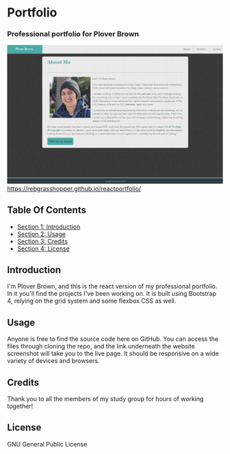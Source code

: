 # Portfolio #

### Professional portfolio for Plover Brown ###

![Screenshot of index.html](./src/components/images/portfolio-index.png)
https://rebgrasshopper.github.io/reactportfolio/

## Table Of Contents ##

- [Section 1: Introduction](#introduction)
- [Section 2: Usage](#usage)
- [Section 3: Credits](#credits)
- [Section 4: License](#license)

## Introduction ##

I'm Plover Brown, and this is the react version of my professional portfolio. In it you'll find the projects I've been working on. It is built using Bootstrap 4, relying on the grid system and some flexbox CSS as well.

## Usage ##

Anyone is free to find the source code here on GitHub. You can access the files through cloning the repo, and the link underneath the website screenshot will take you to the live page. It should be responsive on a wide variety of devices and browsers.

## Credits ##

Thank you to all the members of my study group for hours of working together!

## License ##

GNU General Public License